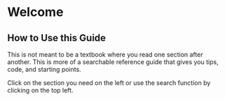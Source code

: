 # Welcome

## How to Use this Guide

This is not meant to be a textbook where you read one section after another. This is more of a searchable reference guide that gives you tips, code, and starting points.

Click on the section you need on the left or use the search function by clicking on the top left.
